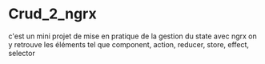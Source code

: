 # Crud_2_ngrx
c'est un mini projet de mise en pratique de la gestion du state avec ngrx  on y retrouve les éléments tel que  component, action, reducer, store, effect, selector
